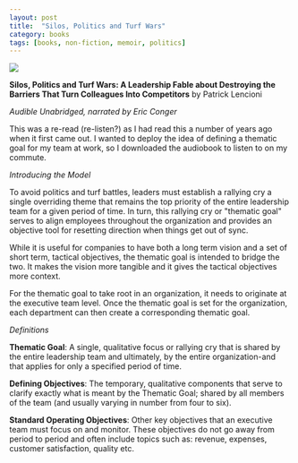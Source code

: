 ```yaml
---
layout: post
title:  "Silos, Politics and Turf Wars"
category: books
tags: [books, non-fiction, memoir, politics]
---
```


<a target="_blank"  href="https://www.amazon.com/gp/product/B000ENWKQU/ref=as_li_tl?ie=UTF8&camp=1789&creative=9325&creativeASIN=B000ENWKQU&linkCode=as2&tag=42models-20&linkId=803fbc1b4db8ce2a0ea4ee80d8fb448b"><img border="0" src="//ws-na.amazon-adsystem.com/widgets/q?_encoding=UTF8&MarketPlace=US&ASIN=B000ENWKQU&ServiceVersion=20070822&ID=AsinImage&WS=1&Format=_SL160_&tag=42models-20" ></a><img src="//ir-na.amazon-adsystem.com/e/ir?t=42models-20&l=am2&o=1&a=B000ENWKQU" width="1" height="1" border="0" alt="" style="border:none !important; margin:0px !important;" />

**Silos, Politics and Turf Wars: A Leadership Fable about Destroying the Barriers That Turn Colleagues Into Competitors** by Patrick Lencioni

*Audible Unabridged, narrated by Eric Conger*

This was a re-read (re-listen?) as I had read this a number of years ago when it first came out. I wanted to deploy the idea of defining a thematic goal for my team at work, so I downloaded the audiobook to listen to on my commute.

*Introducing the Model*

To avoid politics and turf battles, leaders must establish a rallying cry a single overriding theme that
remains the top priority of the entire leadership team for a given period of time. In turn, this rallying
cry or "thematic goal" serves to align employees throughout the organization and provides an
objective tool for resetting direction when things get out of sync.

While it is useful for companies to have both a long term vision and a set of short term, tactical
objectives, the thematic goal is intended to bridge the two. It makes the vision more tangible and it
gives the tactical objectives more context.

For the thematic goal to take root in an organization, it needs to originate at the executive team level.
Once the thematic goal is set for the organization, each department can then create a corresponding
thematic goal. 

*Definitions*

**Thematic Goal**: A single, qualitative focus or rallying cry that is shared by the entire leadership team
and ultimately, by the entire organization-and that applies for only a specified period of time.

**Defining Objectives**: The temporary, qualitative components that serve to clarify exactly what is
meant by the Thematic Goal; shared by all members of the team (and usually varying in number from
four to six).

**Standard Operating Objectives**: Other key objectives that an executive team must focus on and
monitor. These objectives do not go away from period to period and often include topics such as:
revenue, expenses, customer satisfaction, quality etc.